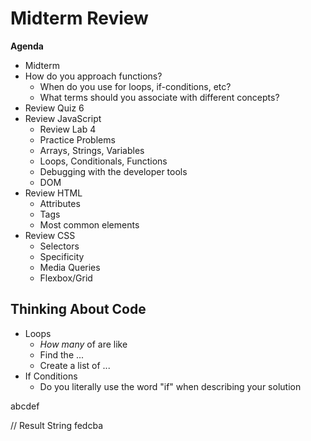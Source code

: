 # Midterm Review

**Agenda**
- Midterm 
- How do you approach functions?
    - When do you use for loops, if-conditions, etc?
    - What terms should you associate with different concepts?
- Review Quiz 6
- Review JavaScript
    - Review Lab 4
    - Practice Problems
    - Arrays, Strings, Variables
    - Loops, Conditionals, Functions
    - Debugging with the developer tools
    - DOM
- Review HTML
    - Attributes
    - Tags
    - Most common elements
- Review CSS
    - Selectors
    - Specificity
    - Media Queries
    - Flexbox/Grid

## Thinking About Code

- Loops
    - *How many* of <something> are like <some condition>
    - Find the ...
    - Create a list of ...
- If Conditions
    - Do you literally use the word "if" when describing your solution

abcdef

// Result String
fedcba
